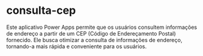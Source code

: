 # consulta-cep
Este aplicativo Power Apps permite que os usuários consultem informações de endereço a partir de um CEP (Código de Endereçamento Postal) fornecido. Ele busca otimizar a consulta de informações de endereço, tornando-a mais rápida e conveniente para os usuários.
